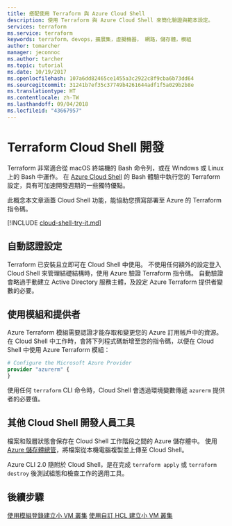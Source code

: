 ```yaml
---
title: 搭配使用 Terraform 與 Azure Cloud Shell
description: 使用 Terraform 與 Azure Cloud Shell 來簡化驗證與範本設定。
services: terraform
ms.service: terraform
keywords: terraform，devops，擴展集，虛擬機器， 網路，儲存體，模組
author: tomarcher
manager: jeconnoc
ms.author: tarcher
ms.topic: tutorial
ms.date: 10/19/2017
ms.openlocfilehash: 107a6dd82465ce1455a3c2922c8f9cba6b73dd64
ms.sourcegitcommit: 31241b7ef35c37749b4261644adf1f5a029b2b8e
ms.translationtype: HT
ms.contentlocale: zh-TW
ms.lasthandoff: 09/04/2018
ms.locfileid: "43667957"
---
```

# <a name="terraform-cloud-shell-development"></a>Terraform Cloud Shell 開發 

Terraform 非常適合從 macOS 終端機的 Bash 命令列，或在 Windows 或 Linux 上的 Bash 中運作。 在 [Azure Cloud Shell](/azure/cloud-shell/overview) 的 Bash 體驗中執行您的 Terraform 設定，具有可加速開發週期的一些獨特優點。

此概念本文章涵蓋 Cloud Shell 功能，能協助您撰寫部署至 Azure 的 Terraform 指令碼。

[!INCLUDE [cloud-shell-try-it.md](../../includes/cloud-shell-try-it.md)]

## <a name="automatic-credential-configuration"></a>自動認證設定

Terraform 已安裝且立即可在 Cloud Shell 中使用。 不使用任何額外的設定登入 Cloud Shell 來管理結礎結構時，使用 Azure 驗證 Terraform 指令碼。 自動驗證會略過手動建立 Active Directory 服務主體，及設定 Azure Terraform 提供者變數的必要。


## <a name="using-modules-and-providers"></a>使用模組和提供者

Azure Terraform 模組需要認證才能存取和變更您的 Azure 訂用帳戶中的資源。 在 Cloud Shell 中工作時，會將下列程式碼新增至您的指令碼，以便在 Cloud Shell 中使用 Azure Terraform 模組：

```tf
# Configure the Microsoft Azure Provider
provider "azurerm" {
}
```

使用任何 `terraform` CLI 命令時，Cloud Shell 會透過環境變數傳遞 `azurerm` 提供者的必要值。

## <a name="other-cloud-shell-developer-tools"></a>其他 Cloud Shell 開發人員工具

檔案和殼層狀態會保存在 Cloud Shell 工作階段之間的 Azure 儲存體中。 使用 [Azure 儲存體總管](/azure/vs-azure-tools-storage-manage-with-storage-explorer)，將檔案從本機電腦複製並上傳至 Cloud Shell。

Azure CLI 2.0 隨附於 Cloud Shell，是在完成 `terraform apply` 或 `terraform destroy` 後測試組態和檢查工作的適用工具。


## <a name="next-steps"></a>後續步驟

[使用模組登錄建立小 VM 叢集](terraform-create-vm-cluster-module.md)
[使用自訂 HCL 建立小 VM 叢集](terraform-create-vm-cluster-with-infrastructure.md)
